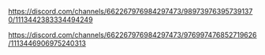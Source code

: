 https://discord.com/channels/662267976984297473/989739763957391370/1113442383334494249

https://discord.com/channels/662267976984297473/976997476852719626/1113446906975240313